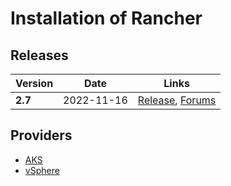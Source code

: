 # Installation of Rancher

## Releases

Version     | Date       | Links
------------|------------|---------------------------------------------------------------------------------------------------------------------------------------
**2.7**     | 2022-11-16 | [Release](https://github.com/rancher/rancher/releases/tag/v2.7.0), [Forums](https://forums.rancher.com/t/rancher-release-v2-7-0/39478)

## Providers

* [AKS](providers/microsoft-azure.md)
* [vSphere](providers/wmware-vsphere.md)
